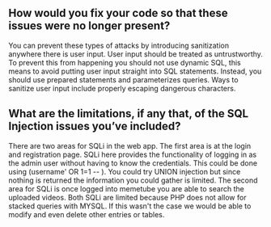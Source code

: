 ## How would you fix your code so that these issues were no longer present?
You can prevent these types of attacks by introducing sanitization anywhere there is user input. User input should be treated as untrustworthy. To prevent this from happening you should not use dynamic SQL, this means to avoid putting user input straight into SQL statements. Instead, you should use prepared statements and parameterizes queries. Ways to sanitize user input include properly escaping dangerous characters.

## What are the limitations, if any that, of the SQL Injection issues you’ve included?
There are two areas for SQLi in the web app. The first area is at the login and registration page. SQLi here provides the functionality of logging in as the admin user without having to know the credentials. This could be done using (username' OR 1=1 -- ). You could try UNION injection but since nothing is returned the information you could gather is limited. The second area for SQLi is once logged into memetube you are able to search the uploaded videos. Both SQLi are limited because PHP does not allow for stacked queries with MYSQL. If this wasn't the case we would be able to modify and even delete other entries or tables.
